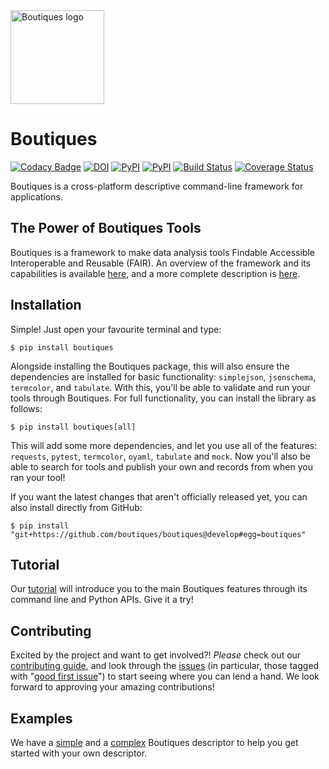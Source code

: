<img src="http://boutiques.github.io/images/logo.png" width="150" alt="Boutiques logo"/>

# Boutiques

[![Codacy Badge](https://api.codacy.com/project/badge/Grade/52fc5590446c4d1eb6626302b491ac3d)](https://app.codacy.com/gh/boutiques/boutiques?utm_source=github.com&utm_medium=referral&utm_content=boutiques/boutiques&utm_campaign=Badge_Grade_Settings)
[![DOI](https://zenodo.org/badge/32616811.svg)](https://zenodo.org/badge/latestdoi/32616811)
[![PyPI](https://img.shields.io/pypi/v/boutiques.svg)](https://pypi.python.org/pypi/boutiques)
[![PyPI](https://img.shields.io/pypi/pyversions/boutiques.svg)](https://pypi.python.org/pypi/boutiques)
[![Build Status](https://travis-ci.org/boutiques/boutiques.svg?branch=develop)](https://travis-ci.org/boutiques/boutiques)
[![Coverage Status](https://coveralls.io/repos/github/boutiques/boutiques/badge.svg?branch=develop)](https://coveralls.io/github/boutiques/boutiques?branch=develop)

Boutiques is a cross-platform descriptive command-line framework for applications.

## The Power of Boutiques Tools

Boutiques is a framework to make data analysis tools Findable Accessible
Interoperable and Reusable (FAIR). An overview of the framework and its
capabilities is available
[here](https://figshare.com/articles/fair-pipelines-poster_pdf/8143241),
and a more complete description is
[here](https://academic.oup.com/gigascience/article/7/5/giy016/4951979).

## Installation

Simple! Just open your favourite terminal and type:

    $ pip install boutiques

Alongside installing the Boutiques package, this will also ensure the dependencies are installed for basic functionality: `simplejson`, `jsonschema`, `termcolor`, and `tabulate`. With this, you'll be able to validate and run your tools through Boutiques. For full functionality, you can install the library as follows:

    $ pip install boutiques[all]

This will add some more dependencies, and let you use all of the features: `requests`, `pytest`, `termcolor`, `oyaml`, `tabulate` and `mock`. Now you'll also be able to search for tools and publish your own and records from when you ran your tool!

If you want the latest changes that aren't officially released yet, you can also install directly from GitHub:

    $ pip install "git+https://github.com/boutiques/boutiques@develop#egg=boutiques"

## Tutorial

Our
[tutorial](https://nbviewer.jupyter.org/github/boutiques/tutorial/blob/master/notebooks/boutiques-tutorial.ipynb)
will introduce you to the main Boutiques features through its command line
and Python APIs. Give it a try!

## Contributing

Excited by the project and want to get involved?! *Please* check out our [contributing guide](./CONTRIBUTING.md), and look through the
[issues](https://github.com/boutiques/boutiques/issues/) (in particular, those tagged with
"[good first issue](https://github.com/boutiques/boutiques/issues?q=is%3Aopen+is%3Aissue+label%3A%22good+first+issue%22)") to start seeing where
you can lend a hand. We look forward to approving your amazing contributions!

## Examples
We have a [simple](https://github.com/boutiques/boutiques/tree/master/boutiques/schema/examples/example3) and a [complex](https://github.com/boutiques/boutiques/tree/master/boutiques/schema/examples/example1) Boutiques descriptor to help you get started with your own descriptor.
